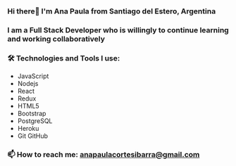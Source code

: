 ### Hi there👋 I'm Ana Paula from Santiago del Estero, Argentina 

### I am a Full Stack Developer who is willingly to continue learning and working collaboratively

### 🛠️ Technologies and Tools I use:
* JavaScript 
* Nodejs 
* React 
* Redux
* HTML5 
* Bootstrap 
* PostgreSQL 
* Heroku
* Git GitHub

### 📫 How to reach me: anapaulacortesibarra@gmail.com


